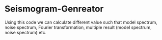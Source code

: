 # Seismogram-Genreator
Using this code we can calculate different value such that model spectrum, noise spectrum, Fourier transformation, multiple result (model spectrum, noise spectrum) etc.
